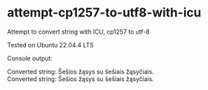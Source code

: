 # attempt-cp1257-to-utf8-with-icu
Attempt to convert string with ICU, cp1257 to utf-8

Tested on Ubuntu 22.04.4 LTS

Console output:

Converted string: Šešios žąsys su šešiais žąsyčiais.  
Converted string: Šešios žąsys su šešiais žąsyčiais.
